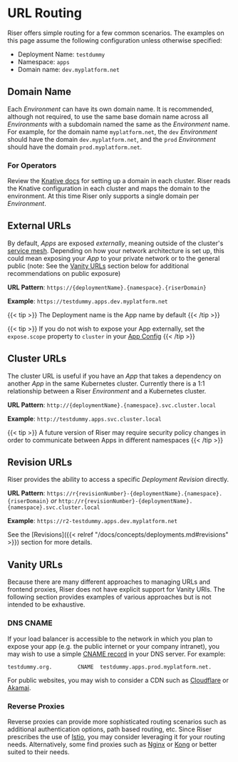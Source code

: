 # URL Routing

Riser offers simple routing for a few common scenarios. The examples on this page assume the following configuration unless otherwise specified:

- Deployment Name: `testdummy`
- Namespace: `apps`
- Domain name: `dev.myplatform.net`


## Domain Name
Each _Environment_ can have its own domain name. It is recommended, although not required, to use the same base domain name across all _Environments_ with a subdomain named the same as the _Environment_ name. For example, for the domain name `myplatform.net`, the `dev` _Environment_ should have the domain `dev.myplatform.net`, and the `prod` _Environment_ should have the domain `prod.myplatform.net`.

### For Operators
Review the [Knative docs](https://knative.dev/docs/serving/using-a-custom-domain/) for setting up a domain in each cluster. Riser reads the Knative configuration in each cluster and maps the domain to the environment. At this time Riser only supports a single domain per _Environment_.

## External URLs
By default, _Apps_ are exposed _externally_, meaning outside of the cluster's [service mesh](https://istio.io/latest/docs/concepts/what-is-istio/#what-is-a-service-mesh). Depending on how your network architecture is set up, this could mean
exposing your _App_ to your private network or to the general public (note: See the [Vanity URLs](#vanity-urls) section below for additional recommendations on public exposure)

**URL Pattern**: `https://{deploymentName}.{namespace}.{riserDomain}`

**Example**: `https://testdummy.apps.dev.myplatform.net`

{{< tip >}}
The Deployment name is the App name by default
{{< /tip >}}

{{< tip >}}
If you do not wish to expose your App externally, set the `expose.scope` property to `cluster` in your [App Config](https://github.com/riser-platform/riser/blob/main/examples/app.yaml)
{{< /tip >}}

## Cluster URLs
The cluster URL is useful if you have an _App_ that takes a dependency on another _App_ in the same Kubernetes cluster. Currently there is a 1:1 relationship between a Riser _Environment_ and a Kubernetes cluster.

**URL Pattern**: `http://{deploymentName}.{namespace}.svc.cluster.local`

**Example**: `http://testdummy.apps.svc.cluster.local`

{{< tip >}}
A future version of Riser may require security policy changes in order to communicate between Apps in different namespaces
{{< /tip >}}

## Revision URLs
Riser provides the ability to access a specific _Deployment Revision_ directly.

**URL Pattern**: `https://r{revisionNumber}-{deploymentName}.{namespace}.{riserDomain}` _or_ `http://r{revisionNumber}-{deploymentName}.{namespace}.svc.cluster.local`

**Example**: `https://r2-testdummy.apps.dev.myplatform.net`

See the [Revisions]({{< relref "/docs/concepts/deployments.md#revisions" >}}) section for more details.

## Vanity URLs

Because there are many different approaches to managing URLs and frontend proxies, Riser does not have explicit support for Vanity URls. The following section provides examples of various approaches but is not intended to be exhaustive.

### DNS CNAME

If your load balancer is accessible to the network in which you plan to expose your app (e.g. the public internet or your company intranet), you may wish to use a simple [CNAME record](https://en.wikipedia.org/wiki/CNAME_record) in your DNS server. For example:

```
testdummy.org.        CNAME  testdummy.apps.prod.myplatform.net.
```

For public websites, you may wish to consider a CDN such as [Cloudflare](https://www.cloudflare.com/) or [Akamai](https://www.akamai.com/).

### Reverse Proxies

Reverse proxies can provide more sophisticated routing scenarios such as additional authentication options, path based routing, etc. Since Riser prescribes the use of [Istio](https://istio.io/), you may consider leveraging it for your routing needs. Alternatively, some find proxies such as [Nginx](https://www.nginx.com/) or [Kong](https://konghq.com/) or better suited to their needs.